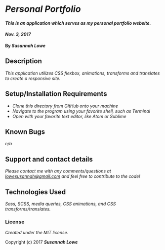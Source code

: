 # _Personal Portfolio_

#### _This is an application which serves as my personal portfolio website._

#### _Nov. 3, 2017_

#### By _**Susannah Lowe**_

## Description

_This application utilizes CSS flexbox, animations, transforms and translates to create a responsive site._

##  Setup/Installation Requirements

* _Clone this directory from GitHub onto your machine_
* _Navigate to the program using your favorite shell, such as Terminal_
* _Open with your favorite text editor, like Atom or Sublime_


## Known Bugs

_n/a_

## Support and contact details

_Please contact me with any comments/questions at lowesusannah@gmail.com and feel free to contribute to the code!_

## Technologies Used

_Sass, SCSS, media queries, CSS animations, and CSS transforms/translates._

### License

*Created under the MIT license.*

Copyright (c) 2017 **_Susannah Lowe_**

